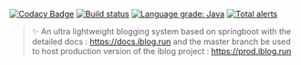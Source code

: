 [![Codacy Badge](https://api.codacy.com/project/badge/Grade/44749edf16074f458f7e9aa84f0a0413)](https://app.codacy.com/manual/gentleman_0109/iblog-azure-test?utm_source=github.com&utm_medium=referral&utm_content=YUbuntu0109/iblog-azure-test&utm_campaign=Badge_Grade_Dashboard)
[![Build status](https://dev.azure.com/Gentleman0109/AzureDevOps-iblog-demo/_apis/build/status/AzureDevOps-test-Maven-CI)](https://dev.azure.com/Gentleman0109/AzureDevOps-iblog-demo/_build/latest?definitionId=1)
[![Language grade: Java](https://img.shields.io/lgtm/grade/java/g/YUbuntu0109/iblog-azure-test.svg?logo=lgtm&logoWidth=18)](https://lgtm.com/projects/g/YUbuntu0109/iblog-azure-test/context:java)
[![Total alerts](https://img.shields.io/lgtm/alerts/g/YUbuntu0109/iblog-azure-test.svg?logo=lgtm&logoWidth=18)](https://lgtm.com/projects/g/YUbuntu0109/iblog-azure-test/alerts/)

> ✨ An ultra lightweight blogging system based on springboot with the detailed docs : <https://docs.iblog.run> and the master branch be used to host production version of the iblog project : <https://prod.iblog.run>



